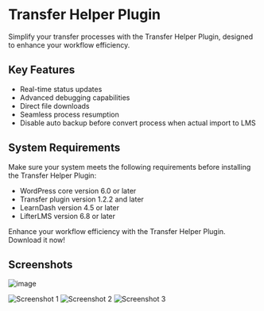 # Transfer Helper Plugin

Simplify your transfer processes with the Transfer Helper Plugin, designed to enhance your workflow efficiency.

## Key Features

- Real-time status updates
- Advanced debugging capabilities
- Direct file downloads
- Seamless process resumption
- Disable auto backup before convert process when actual import to LMS

## System Requirements

Make sure your system meets the following requirements before installing the Transfer Helper Plugin:

- WordPress core version 6.0 or later
- Transfer plugin version 1.2.2 and later
- LearnDash version 4.5 or later
- LifterLMS version 6.8 or later

Enhance your workflow efficiency with the Transfer Helper Plugin. Download it now!

## Screenshots
![image](https://github.com/surajkrsingh/ea-transfer-helper/assets/19591301/dd8a7e20-dacc-470f-83a2-511c70943a11)

![Screenshot 1](https://github.com/surajkrsingh/ea-transfer-helper/assets/19591301/1c661e07-b360-4003-992b-cbed8d80a610)
![Screenshot 2](https://github.com/surajkrsingh/ea-transfer-helper/assets/19591301/948cbcd8-dc7d-4548-b26d-212b70e5dcf8)
![Screenshot 3](https://github.com/surajkrsingh/ea-transfer-helper/assets/19591301/06d15bab-fc4f-4a77-acb3-4bb02a5a23ee)


